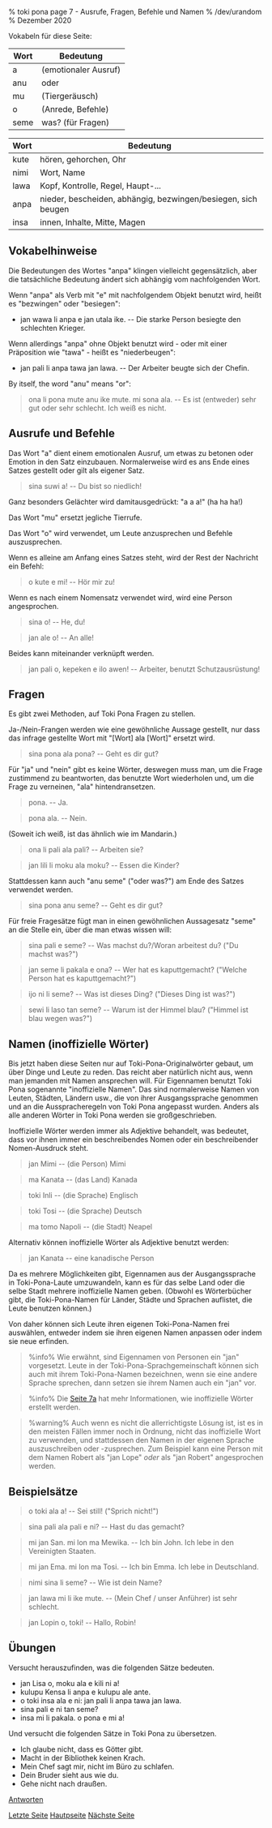 % toki pona page 7 - Ausrufe, Fragen, Befehle und Namen
% /dev/urandom
% Dezember 2020

Vokabeln für diese Seite:

| Wort  | Bedeutung                        |
|-------|----------------------------------|
| a     | (emotionaler Ausruf)             |
| anu   | oder                             |
| mu    | (Tiergeräusch)                   |
| o     | (Anrede, Befehle)                |
| seme  | was? (für Fragen)                |

| Wort  | Bedeutung                         |
|-------|-----------------------------------|
| kute  | hören, gehorchen, Ohr             |
| nimi  | Wort, Name                        |
| lawa  | Kopf, Kontrolle, Regel, Haupt-... |
| anpa  | nieder, bescheiden, abhängig, bezwingen/besiegen, sich beugen |
| insa  | innen, Inhalte, Mitte, Magen      |

## Vokabelhinweise

Die Bedeutungen des Wortes "anpa" klingen vielleicht gegensätzlich, aber die tatsächliche 
Bedeutung ändert sich abhängig vom nachfolgenden Wort.

Wenn "anpa" als Verb mit "e" mit nachfolgendem Objekt benutzt wird, heißt es "bezwingen" 
oder "besiegen":

* jan wawa li anpa e jan utala ike. -- Die starke Person besiegte den schlechten Krieger.

Wenn allerdings "anpa" ohne Objekt benutzt wird - oder mit einer Präposition wie "tawa" - 
heißt es "niederbeugen":

* jan pali li anpa tawa jan lawa. -- Der Arbeiter beugte sich der Chefin.

By itself, the word "anu" means "or":

> ona li pona mute anu ike mute. mi sona ala. -- Es ist (entweder) sehr gut oder 
sehr schlecht. Ich weiß es nicht.

## Ausrufe und Befehle

Das Wort "a" dient einem emotionalen Ausruf, um etwas zu betonen oder Emotion in den Satz 
einzubauen. Normalerweise wird es ans Ende eines Satzes gestellt oder gilt als eigener 
Satz.

> sina suwi a! -- Du bist so niedlich!

Ganz besonders Gelächter wird damitausgedrückt: "a a a!" (ha ha ha!)

Das Wort "mu" ersetzt jegliche Tierrufe.

Das Wort "o" wird verwendet, um Leute anzusprechen und Befehle auszusprechen.

Wenn es alleine am Anfang eines Satzes steht, wird der Rest der Nachricht ein Befehl:

> o kute e mi! -- Hör mir zu!

Wenn es nach einem Nomensatz verwendet wird, wird eine Person angesprochen.

> sina o! -- He, du!

> jan ale o! -- An alle!

Beides kann miteinander verknüpft werden.

> jan pali o, kepeken e ilo awen! -- Arbeiter, benutzt Schutzausrüstung!

## Fragen

Es gibt zwei Methoden, auf Toki Pona Fragen zu stellen.

Ja-/Nein-Frangen werden wie eine gewöhnliche Aussage gestellt, nur dass das infrage 
gestellte Wort mit "[Wort] ala [Wort]" ersetzt wird.

> sina pona ala pona? -- Geht es dir gut?

Für "ja" und "nein" gibt es keine Wörter, deswegen muss man, um die Frage zustimmend zu 
beantworten, das benutzte Wort wiederholen und, um die Frage zu verneinen, "ala" 
hintendransetzen.

> pona. -- Ja.

> pona ala. -- Nein.

(Soweit ich weiß, ist das ähnlich wie im Mandarin.)

> ona li pali ala pali? -- Arbeiten sie?

> jan lili li moku ala moku? -- Essen die Kinder?

Stattdessen kann auch "anu seme" ("oder was?") am Ende des Satzes verwendet werden.

> sina pona anu seme? -- Geht es dir gut?

Für freie Fragesätze fügt man in einen gewöhnlichen Aussagesatz "seme" an die Stelle ein, 
über die man etwas wissen will:

> sina pali e seme? -- Was machst du?/Woran arbeitest du? ("Du machst was?")

> jan seme li pakala e ona? -- Wer hat es kaputtgemacht? ("Welche Person hat es kaputtgemacht?")

> ijo ni li seme? -- Was ist dieses Ding? ("Dieses Ding ist was?")

> sewi li laso tan seme? -- Warum ist der Himmel blau? ("Himmel ist blau wegen was?")

## Namen (inoffizielle Wörter)

Bis jetzt haben diese Seiten nur auf Toki-Pona-Originalwörter gebaut, um über 
Dinge und Leute zu reden. Das reicht aber natürlich nicht aus, wenn man jemanden 
mit Namen ansprechen will. Für Eigennamen benutzt Toki Pona sogenannte 
"inoffizielle Namen". Das sind normalerweise Namen von Leuten, Städten, Ländern 
usw., die von ihrer Ausgangssprache genommen und an die Ausspracheregeln von 
Toki Pona angepasst wurden. Anders als alle anderen Wörter in Toki Pona werden sie 
großgeschrieben.

Inoffizielle Wörter werden immer als Adjektive behandelt, was bedeutet, dass vor 
ihnen immer ein beschreibendes Nomen oder ein beschreibender Nomen-Ausdruck steht.

> jan Mimi -- (die Person) Mimi

> ma Kanata -- (das Land) Kanada

> toki Inli -- (die Sprache) Englisch

> toki Tosi -- (die Sprache) Deutsch

> ma tomo Napoli -- (die Stadt) Neapel

Alternativ können inoffizielle Wörter als Adjektive benutzt werden:

> jan Kanata -- eine kanadische Person

Da es mehrere Möglichkeiten gibt, Eigennamen aus der Ausgangssprache in 
Toki-Pona-Laute umzuwandeln, kann es für das selbe Land oder die selbe Stadt 
mehrere inoffizielle Namen geben. (Obwohl es Wörterbücher gibt, die 
Toki-Pona-Namen für Länder, Städte und Sprachen auflistet, die Leute 
benutzen können.)

Von daher können sich Leute ihren eigenen Toki-Pona-Namen frei auswählen, 
entweder indem sie ihren eigenen Namen anpassen oder indem sie neue erfinden.

> %info%
> Wie erwähnt, sind Eigennamen von Personen ein "jan" vorgesetzt. Leute in der 
> Toki-Pona-Sprachgemeinschaft können sich auch mit ihrem Toki-Pona-Namen 
> bezeichnen, wenn sie eine andere Sprache sprechen, dann setzen sie ihrem Namen 
> auch ein "jan" vor.

> %info%
> Die [Seite 7a](de_7a.html) hat mehr Informationen, wie inoffizielle Wörter
> erstellt werden.

> %warning%
> Auch wenn es nicht die allerrichtigste Lösung ist, ist es in den meisten 
> Fällen immer noch in Ordnung, nicht das inoffizielle Wort zu verwenden, und 
> stattdessen den Namen in der eigenen Sprache auszuschreiben oder -zusprechen. 
> Zum Beispiel kann eine Person mit dem Namen Robert als "jan Lope" _oder_ als 
> "jan Robert" angesprochen werden.

## Beispielsätze

> o toki ala a! -- Sei still! ("Sprich nicht!")

> sina pali ala pali e ni? -- Hast du das gemacht?

> mi jan San. mi lon ma Mewika. -- Ich bin John. Ich lebe in den Vereinigten Staaten.

> mi jan Ema. mi lon ma Tosi. -- Ich bin Emma. Ich lebe in Deutschland.

> nimi sina li seme? -- Wie ist dein Name?

> jan lawa mi li ike mute. -- (Mein Chef / unser Anführer) ist sehr schlecht.

> jan Lopin o, toki! -- Hallo, Robin!

## Übungen

Versucht herauszufinden, was die folgenden Sätze bedeuten.

* jan Lisa o, moku ala e kili ni a!
* kulupu Kensa li anpa e kulupu ale ante.
* o toki insa ala e ni: jan pali li anpa tawa jan lawa.
* sina pali e ni tan seme? 
* insa mi li pakala. o pona e mi a!

Und versucht die folgenden Sätze in Toki Pona zu übersetzen.

* Ich glaube nicht, dass es Götter gibt.
* Macht in der Bibliothek keinen Krach. 
* Mein Chef sagt mir, nicht im Büro zu schlafen. 
* Dein Bruder sieht aus wie du. 
* Gehe nicht nach draußen.

[Antworten](de_answers.html#p7)

[Letzte Seite](de_6.html) [Hautpseite](de_index.html) [Nächste Seite](de_8.html)
